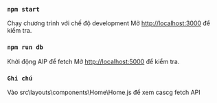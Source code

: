 ### `npm start`

Chạy chương trình với chế độ development
Mở [http://localhost:3000](http://localhost:3000) để kiểm tra.

### `npm run db`

Khởi động AIP để fetch
Mở [http://localhost:5000](http://localhost:5000) để kiểm tra.

### `Ghi chú`
Vào src\layouts\components\Home\Home.js để xem cascg fetch API